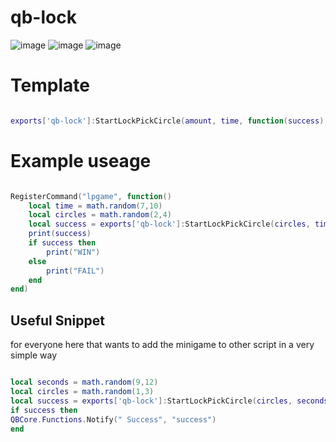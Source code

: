 # qb-lock


![image](https://github.com/yungmexx/Qb-Lock-number-redesign/assets/113365369/beb6f3aa-d15b-4dd2-81c6-a0046d4738e8)
![image](https://github.com/yungmexx/Qb-Lock-number-redesign/assets/113365369/1c959892-5cd9-4854-8edc-391c50f42d34)
![image](https://github.com/yungmexx/Qb-Lock-number-redesign/assets/113365369/6fbef68a-9893-4ca4-bb2f-6eb40c23d6df)




# Template
```lua

exports['qb-lock']:StartLockPickCircle(amount, time, function(success)

```
# Example useage
```lua

RegisterCommand("lpgame", function()
	local time = math.random(7,10)
	local circles = math.random(2,4)
	local success = exports['qb-lock']:StartLockPickCircle(circles, time, success)
	print(success)
	if success then
		print("WIN")
	else
		print("FAIL")
	end
end)

```


## Useful Snippet
for everyone here that wants to add the minigame to other script in a very simple way

```lua

local seconds = math.random(9,12)
local circles = math.random(1,3)
local success = exports['qb-lock']:StartLockPickCircle(circles, seconds, success)
if success then
QBCore.Functions.Notify(" Success", "success")
end
```

